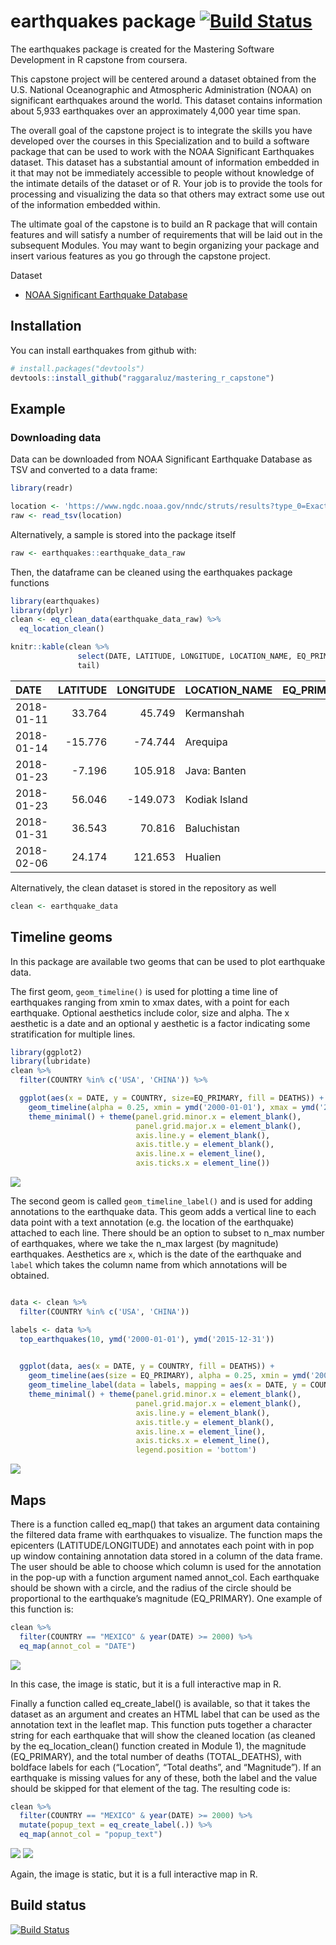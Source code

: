 
<!-- README.md is generated from README.Rmd. Please edit that file -->

# earthquakes package [![Build Status](https://travis-ci.org/raggaraluz/mastering_r_capstone.svg?branch=master)](https://travis-ci.org/raggaraluz/mastering_r_capstone)

The earthquakes package is created for the Mastering Software
Development in R capstone from coursera.

This capstone project will be centered around a dataset obtained from
the U.S. National Oceanographic and Atmospheric Administration (NOAA) on
significant earthquakes around the world. This dataset contains
information about 5,933 earthquakes over an approximately 4,000 year
time span.

The overall goal of the capstone project is to integrate the skills you
have developed over the courses in this Specialization and to build a
software package that can be used to work with the NOAA Significant
Earthquakes dataset. This dataset has a substantial amount of
information embedded in it that may not be immediately accessible to
people without knowledge of the intimate details of the dataset or of R.
Your job is to provide the tools for processing and visualizing the data
so that others may extract some use out of the information embedded
within.

The ultimate goal of the capstone is to build an R package that will
contain features and will satisfy a number of requirements that will be
laid out in the subsequent Modules. You may want to begin organizing
your package and insert various features as you go through the capstone
project.

Dataset

  - [NOAA Significant Earthquake
    Database](https://www.ngdc.noaa.gov/nndc/struts/form?t=101650&s=1&d=1)

## Installation

You can install earthquakes from github with:

``` r
# install.packages("devtools")
devtools::install_github("raggaraluz/mastering_r_capstone")
```

## Example

### Downloading data

Data can be downloaded from NOAA Significant Earthquake Database as TSV
and converted to a data frame:

``` r
library(readr)

location <- 'https://www.ngdc.noaa.gov/nndc/struts/results?type_0=Exact&query_0=$ID&t=101650&s=13&d=189&dfn=signif.txt'
raw <- read_tsv(location)
```

Alternatively, a sample is stored into the package itself

``` r
raw <- earthquakes::earthquake_data_raw
```

Then, the dataframe can be cleaned using the earthquakes package
functions

``` r
library(earthquakes)
library(dplyr)
clean <- eq_clean_data(earthquake_data_raw) %>%
  eq_location_clean()

knitr::kable(clean %>%
               select(DATE, LATITUDE, LONGITUDE, LOCATION_NAME, EQ_PRIMARY) %>%
               tail)
```

| DATE       | LATITUDE | LONGITUDE | LOCATION\_NAME | EQ\_PRIMARY |
| :--------- | -------: | --------: | :------------- | ----------: |
| 2018-01-11 |   33.764 |    45.749 | Kermanshah     |         5.5 |
| 2018-01-14 | \-15.776 |  \-74.744 | Arequipa       |         7.1 |
| 2018-01-23 |  \-7.196 |   105.918 | Java: Banten   |         6.0 |
| 2018-01-23 |   56.046 | \-149.073 | Kodiak Island  |         7.9 |
| 2018-01-31 |   36.543 |    70.816 | Baluchistan    |         6.1 |
| 2018-02-06 |   24.174 |   121.653 | Hualien        |         6.4 |

Alternatively, the clean dataset is stored in the repository as well

``` r
clean <- earthquake_data
```

## Timeline geoms

In this package are available two geoms that can be used to plot
earthquake data.

The first geom, `geom_timeline()` is used for plotting a time line of
earthquakes ranging from xmin to xmax dates, with a point for each
earthquake. Optional aesthetics include color, size and alpha. The x
aesthetic is a date and an optional y aesthetic is a factor indicating
some stratification for multiple lines.

``` r
library(ggplot2)
library(lubridate)
clean %>%
  filter(COUNTRY %in% c('USA', 'CHINA')) %>%

  ggplot(aes(x = DATE, y = COUNTRY, size=EQ_PRIMARY, fill = DEATHS)) +
    geom_timeline(alpha = 0.25, xmin = ymd('2000-01-01'), xmax = ymd('2015-12-31')) +
    theme_minimal() + theme(panel.grid.minor.x = element_blank(),
                            panel.grid.major.x = element_blank(),
                            axis.line.y = element_blank(),
                            axis.title.y = element_blank(),
                            axis.line.x = element_line(),
                            axis.ticks.x = element_line())
```

![](man/figures/README-geom_timeline-1.png)<!-- -->

The second geom is called `geom_timeline_label()` and is used for adding
annotations to the earthquake data. This geom adds a vertical line to
each data point with a text annotation (e.g. the location of the
earthquake) attached to each line. There should be an option to subset
to n\_max number of earthquakes, where we take the n\_max largest (by
magnitude) earthquakes. Aesthetics are `x`, which is the date of the
earthquake and `label` which takes the column name from which
annotations will be obtained.

``` r

data <- clean %>%
  filter(COUNTRY %in% c('USA', 'CHINA'))

labels <- data %>%
  top_earthquakes(10, ymd('2000-01-01'), ymd('2015-12-31'))
 

  ggplot(data, aes(x = DATE, y = COUNTRY, fill = DEATHS)) +
    geom_timeline(aes(size = EQ_PRIMARY), alpha = 0.25, xmin = ymd('2000-01-01'), xmax = ymd('2015-12-31')) +
    geom_timeline_label(data = labels, mapping = aes(x = DATE, y = COUNTRY, label = LOCATION_NAME)) +
    theme_minimal() + theme(panel.grid.minor.x = element_blank(),
                            panel.grid.major.x = element_blank(),
                            axis.line.y = element_blank(),
                            axis.title.y = element_blank(),
                            axis.line.x = element_line(),
                            axis.ticks.x = element_line(),
                            legend.position = 'bottom')
```

![](man/figures/README-unnamed-chunk-6-1.png)<!-- -->

## Maps

There is a function called eq\_map() that takes an argument data
containing the filtered data frame with earthquakes to visualize. The
function maps the epicenters (LATITUDE/LONGITUDE) and annotates each
point with in pop up window containing annotation data stored in a
column of the data frame. The user should be able to choose which column
is used for the annotation in the pop-up with a function argument named
annot\_col. Each earthquake should be shown with a circle, and the
radius of the circle should be proportional to the earthquake’s
magnitude (EQ\_PRIMARY). One example of this function is:

``` r
clean %>%  
  filter(COUNTRY == "MEXICO" & year(DATE) >= 2000) %>% 
  eq_map(annot_col = "DATE")
```

![](man/figures/README-leaflet-date.png)

In this case, the image is static, but it is a full interactive map in
R.

Finally a function called eq\_create\_label() is available, so that it
takes the dataset as an argument and creates an HTML label that can be
used as the annotation text in the leaflet map. This function puts
together a character string for each earthquake that will show the
cleaned location (as cleaned by the eq\_location\_clean() function
created in Module 1), the magnitude (EQ\_PRIMARY), and the total number
of deaths (TOTAL\_DEATHS), with boldface labels for each (“Location”,
“Total deaths”, and “Magnitude”). If an earthquake is missing values
for any of these, both the label and the value should be skipped for
that element of the tag. The resulting code is:

``` r
clean %>% 
  filter(COUNTRY == "MEXICO" & year(DATE) >= 2000) %>% 
  mutate(popup_text = eq_create_label(.)) %>% 
  eq_map(annot_col = "popup_text")
```

![](man/figures/README-leaflet-popup-1.png)
![](man/figures/README-leaflet-popup-2.png)

Again, the image is static, but it is a full interactive map in R.

## Build status

[![Build
Status](https://travis-ci.org/raggaraluz/mastering_r_capstone.svg?branch=master)](https://travis-ci.org/raggaraluz/mastering_r_capstone)
